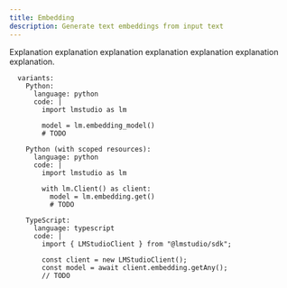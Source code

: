 ```yaml
---
title: Embedding
description: Generate text embeddings from input text
---
```


Explanation explanation explanation explanation explanation explanation explanation.

```lms_code_snippet
  variants:
    Python:
      language: python
      code: |
        import lmstudio as lm

        model = lm.embedding_model()
        # TODO

    Python (with scoped resources):
      language: python
      code: |
        import lmstudio as lm

        with lm.Client() as client:
          model = lm.embedding.get()
          # TODO

    TypeScript:
      language: typescript
      code: |
        import { LMStudioClient } from "@lmstudio/sdk";

        const client = new LMStudioClient();
        const model = await client.embedding.getAny();
        // TODO

```
